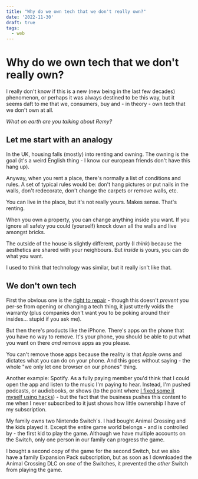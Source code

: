 ```yaml
---
title: "Why do we own tech that we don't really own?"
date: '2022-11-30'
draft: true
tags:
  - web
---
```


# Why do we own tech that we don't really own?

I really don't know if this is a new (new being in the last few decades) phenomenon, or perhaps it was always destined to be this way, but it seems daft to me that we, consumers, buy and - in theory - own tech that we don't own at all.

_What on earth are you talking about Remy?_

<!--more-->

## Let me start with an analogy

In the UK, housing falls (mostly) into renting and owning. The owning is the goal (it's a weird English thing - I know our european friends don't have this hang up).

Anyway, when you rent a place, there's normally a list of conditions and rules. A set of typical rules would be: don't hang pictures or put nails in the walls, don't redecorate, don't change the carpets or remove walls, etc.

You can live in the place, but it's not really yours. Makes sense. That's renting.

When you own a property, you can change anything inside you want. If you ignore all safety you could (yourself) knock down all the walls and live amongst bricks.

The outside of the house is slightly different, partly (I _think_) because the aesthetics are shared with your neighbours. But _inside_ is yours, you can do what you want.

I used to think that technology was similar, but it really isn't like that.

## We don't own tech

First the obvious one is the [right to repair](https://repair.eu/) - though this doesn't _prevent_ you per-se from opening or changing a tech thing, it just utterly voids the warranty (plus companies don't want you to be poking around their insides… stupid if you ask me).

But then there's products like the iPhone. There's apps on the phone that you have no way to remove. It's your phone, you should be able to put what you want on there _and_ remove apps as you please.

You can't remove those apps because the reality is that Apple owns and dictates what you can do on your phone. And this goes without saying - the whole "we only let one browser on our phones" thing.

Another example: Spotify. As a fully paying member you'd think that I could open the app and listen to the music I'm paying to hear. Instead, I'm pushed podcasts, or audiobooks, or shows (to the point where [I fixed some it myself using hacks](https://remysharp.com/2021/08/17/removing-shows-from-spotify)) - but the fact that the business pushes this content to me when I never subscribed to it just shows how little ownership I have of my subscription.

My family owns two Nintendo Switch's. I had bought Animal Crossing and the kids played it. Except the entire game world belongs - and is controlled by - the first kid to play the game. Although we have multiple accounts on the Switch, only one person in our family can progress the game.

I bought a second copy of the game for the second Switch, but we also have a family Expansion Pack subscription, but as soon as I downloaded the Animal Crossing DLC on _one_ of the Switches, it prevented the _other_ Switch from playing the game.

